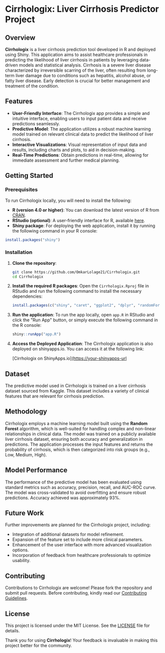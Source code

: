 # Cirrhologix: Liver Cirrhosis Predictor Project

## Overview

**Cirrhologix** is a liver cirrhosis prediction tool developed in R and deployed using Shiny. This application aims to assist healthcare professionals in predicting the likelihood of liver cirrhosis in patients by leveraging data-driven models and statistical analysis. Cirrhosis is a severe liver disease characterized by irreversible scarring of the liver, often resulting from long-term liver damage due to conditions such as hepatitis, alcohol abuse, or fatty liver disease. Early detection is crucial for better management and treatment of the condition.

## Features

- **User-Friendly Interface**: The Cirrhologix app provides a simple and intuitive interface, enabling users to input patient data and receive predictions seamlessly.
- **Predictive Model**: The application utilizes a robust machine learning model trained on relevant clinical data to predict the likelihood of liver cirrhosis.
- **Interactive Visualizations**: Visual representation of input data and results, including charts and plots, to aid in decision-making.
- **Real-Time Predictions**: Obtain predictions in real-time, allowing for immediate assessment and further medical planning.
  
## Getting Started

### Prerequisites

To run Cirrhologix locally, you will need to install the following:

- **R (version 4.0 or higher)**: You can download the latest version of R from [CRAN](https://cran.r-project.org/).
- **RStudio (optional)**: A user-friendly interface for R, available [here](https://rstudio.com/).
- **Shiny package**: For deploying the web application, install it by running the following command in your R console:

```r
install.packages("shiny")
```

### Installation

1. **Clone the repository**:
   ```bash
   git clone https://github.com/OmkarLolage21/Cirrhologix.git
   cd Cirrhologix
   ```

2. **Install the required R packages**:
   Open the `Cirrhologix.Rproj` file in RStudio and run the following command to install the necessary dependencies:
   ```r
   install.packages(c("shiny", "caret", "ggplot2", "dplyr", "randomForest"))
   ```

3. **Run the application**:
   To run the app locally, open `app.R` in RStudio and click the "Run App" button, or simply execute the following command in the R console:
   ```r
   shiny::runApp("app.R")
   ```

4. **Access the Deployed Application**:
   The Cirrhologix application is also deployed on shinyapps.io. You can access it at the following link:

   [Cirrhologix on ShinyApps.io][(https://your-shinyapps-url](https://omkar-datascience-projects.shinyapps.io/Liver-Cirrhosis-Predictor/)

## Dataset
The predictive model used in Cirrhologix is trained on a liver cirrhosis dataset sourced from Kaggle. This dataset includes a variety of clinical features that are relevant for cirrhosis prediction.

## Methodology

Cirrhologix employs a machine learning model built using the **Random Forest** algorithm, which is well-suited for handling complex and non-linear relationships in clinical data. The model was trained on a publicly available liver cirrhosis dataset, ensuring both accuracy and generalization in predictions. The application processes the input features and returns the probability of cirrhosis, which is then categorized into risk groups (e.g., Low, Medium, High).

## Model Performance

The performance of the predictive model has been evaluated using standard metrics such as accuracy, precision, recall, and AUC-ROC curve. The model was cross-validated to avoid overfitting and ensure robust predictions. Accuracy achieved was approximately 93%.

## Future Work

Further improvements are planned for the Cirrhologix project, including:
- Integration of additional datasets for model refinement.
- Expansion of the feature set to include more clinical parameters.
- Enhancement of the user interface with more advanced visualization options.
- Incorporation of feedback from healthcare professionals to optimize usability.

## Contributing

Contributions to Cirrhologix are welcome! Please fork the repository and submit pull requests. Before contributing, kindly read our [Contributing Guidelines](CONTRIBUTING.md).

## License

This project is licensed under the MIT License. See the [LICENSE](LICENSE.md) file for details.

Thank you for using **Cirrhologix**! Your feedback is invaluable in making this project better for the community.
